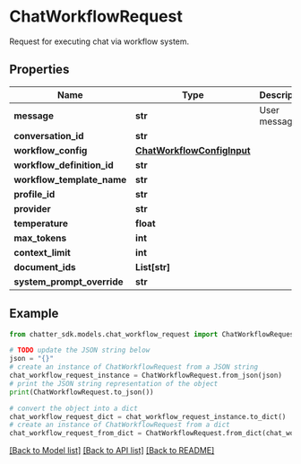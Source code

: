 # ChatWorkflowRequest

Request for executing chat via workflow system.

## Properties

Name | Type | Description | Notes
------------ | ------------- | ------------- | -------------
**message** | **str** | User message | 
**conversation_id** | **str** |  | [optional] 
**workflow_config** | [**ChatWorkflowConfigInput**](ChatWorkflowConfigInput.md) |  | [optional] 
**workflow_definition_id** | **str** |  | [optional] 
**workflow_template_name** | **str** |  | [optional] 
**profile_id** | **str** |  | [optional] 
**provider** | **str** |  | [optional] 
**temperature** | **float** |  | [optional] 
**max_tokens** | **int** |  | [optional] 
**context_limit** | **int** |  | [optional] 
**document_ids** | **List[str]** |  | [optional] 
**system_prompt_override** | **str** |  | [optional] 

## Example

```python
from chatter_sdk.models.chat_workflow_request import ChatWorkflowRequest

# TODO update the JSON string below
json = "{}"
# create an instance of ChatWorkflowRequest from a JSON string
chat_workflow_request_instance = ChatWorkflowRequest.from_json(json)
# print the JSON string representation of the object
print(ChatWorkflowRequest.to_json())

# convert the object into a dict
chat_workflow_request_dict = chat_workflow_request_instance.to_dict()
# create an instance of ChatWorkflowRequest from a dict
chat_workflow_request_from_dict = ChatWorkflowRequest.from_dict(chat_workflow_request_dict)
```
[[Back to Model list]](../README.md#documentation-for-models) [[Back to API list]](../README.md#documentation-for-api-endpoints) [[Back to README]](../README.md)


